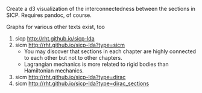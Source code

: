 Create a d3 visualization of the interconnectedness between the sections in SICP.
Requires pandoc, of course.

Graphs for various other texts exist, too

1. sicp http://rht.github.io/sicp-lda
2. sicm http://rht.github.io/sicp-lda?type=sicm
   * You may discover that sections in each chapter are highly connected to each other but not to other chapters.
   * Lagrangian mechanics is more related to rigid bodies than Hamiltonian mechanics.
3. sicm http://rht.github.io/sicp-lda?type=dirac
4. sicm http://rht.github.io/sicp-lda?type=dirac_sections

